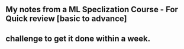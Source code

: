 ## My notes from a ML Speclization Course - For Quick review [basic to advance]

## challenge to get it done within a week.
